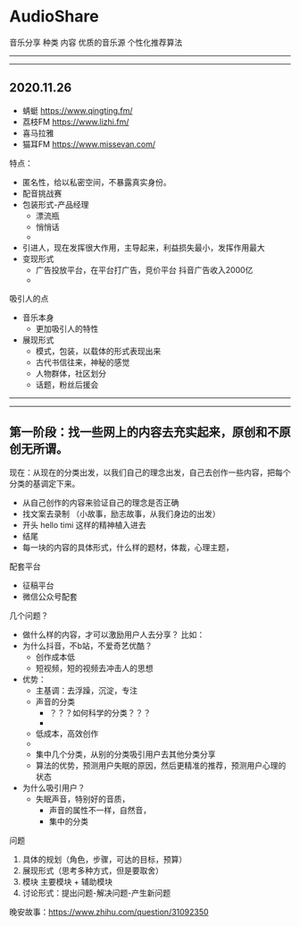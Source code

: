 # AudioShare

音乐分享 种类 内容 优质的音乐源 个性化推荐算法

---
---

## 2020.11.26
    
+ 蜻蜓 https://www.qingting.fm/
+ 荔枝FM https://www.lizhi.fm/
+ 喜马拉雅 
+ 猫耳FM https://www.missevan.com/

特点：
+ 匿名性，给以私密空间，不暴露真实身份。
+ 配音挑战赛
+ 包装形式-产品经理
  + 漂流瓶
  + 悄悄话
  + 
+ 引进人，现在发挥很大作用，主导起来，利益损失最小，发挥作用最大
+ 变现形式
  + 广告投放平台，在平台打广告，竞价平台 抖音广告收入2000亿
  + 
  
吸引人的点
+ 音乐本身
  + 更加吸引人的特性
+ 展现形式
  + 模式，包装，以载体的形式表现出来
  + 古代书信往来，神秘的感觉
  + 人物群体，社区划分
  + 话题，粉丝后援会
  
  
---
---
## 第一阶段：找一些网上的内容去充实起来，原创和不原创无所谓。

现在：从现在的分类出发，以我们自己的理念出发，自己去创作一些内容，把每个分类的基调定下来。
+ 从自己创作的内容来验证自己的理念是否正确
+ 找文案去录制 （小故事，励志故事，从我们身边的出发）
+ 开头 hello timi 这样的精神植入进去
+ 结尾 
+ 每一块的内容的具体形式，什么样的题材，体裁，心理主题，

配套平台
+ 征稿平台
+ 微信公众号配套

几个问题？
+ 做什么样的内容，才可以激励用户人去分享？
  比如：
+ 为什么抖音，不b站，不爱奇艺优酷？
  + 创作成本低
  + 短视频，短的视频去冲击人的思想
+ 优势：
  + 主基调：去浮躁，沉淀，专注
  + 声音的分类
    + ？？？如何科学的分类？？？
    + 
  + 低成本，高效创作
  + 
  + 集中几个分类，从别的分类吸引用户去其他分类分享
  + 算法的优势，预测用户失眠的原因，然后更精准的推荐，预测用户心理的状态
+ 为什么吸引用户？
  + 失眠声音，特别好的音质，
    + 声音的属性不一样，自然音，
    + 集中的分类

问题
1. 具体的规划（角色，步骤，可达的目标，预算）
2. 展现形式（思考多种方式，但是要取舍）
3. 模块 主要模块 + 辅助模块
3. 讨论形式：提出问题-解决问题-产生新问题
  
晚安故事：https://www.zhihu.com/question/31092350
